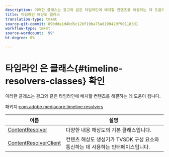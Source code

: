 ```yaml
---
description: 이러한 클래스는 광고와 같은 타임라인에 배치할 컨텐츠를 해결하는 데 도움이 됩니다.
title: 타임라인 해상도 클래스
translation-type: tm+mt
source-git-commit: 89bdda1d4bd5c126f19ba75a819942df901183d1
workflow-type: tm+mt
source-wordcount: '99'
ht-degree: 0%

---
```



# 타임라인 은 클래스{#timeline-resolvers-classes} 확인

이러한 클래스는 광고와 같은 타임라인에 배치할 컨텐츠를 해결하는 데 도움이 됩니다.

패키지:[com.adobe.mediacore.timeline.resolvers](https://help.adobe.com/en_US/primetime/api/psdk/asdoc-dhls_1.4/com/adobe/mediacore/timeline/resolvers/package-detail.html)

| 이름 | 설명 |
|---|---|
| [ContentResolver](https://help.adobe.com/en_US/primetime/api/psdk/asdoc-dhls_1.4/com/adobe/mediacore/timeline/resolvers/ContentResolver.html) | 다양한 내용 해상도의 기본 클래스입니다. |
| [ContentResolverClient](https://help.adobe.com/en_US/primetime/api/psdk/asdoc-dhls_1.4/com/adobe/mediacore/timeline/resolvers/ContentResolverClient.html) | 컨텐츠 해상도 생성기가 TVSDK 구성 요소와 통신하는 데 사용하는 인터페이스입니다. |